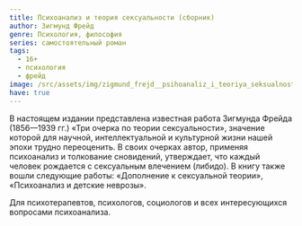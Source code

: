 ```yaml
---
title: Психоанализ и теория сексуальности (сборник)
author: Зигмунд Фрейд
genre: Психология, философия
series: самостоятельный роман
tags:
  - 16+
  - психология
  - фрейд
image: /src/assets/img/zigmund_frejd__psihoanaliz_i_teoriya_seksualnosti_sbornik.jpeg
have: true
---
```

В настоящем издании представлена известная работа Зигмунда Фрейда (1856—1939 гг.) «Три очерка по теории сексуальности», значение которой для научной, интеллектуальной и культурной жизни нашей эпохи трудно переоценить. В своих очерках автор, применяя психоанализ и толкование сновидений, утверждает, что каждый человек рождается с сексуальным влечением (либидо). В книгу также вошли следующие работы: «Дополнение к сексуальной теории», «Психоанализ и детские неврозы».

Для психотерапевтов, психологов, социологов и всех интересующихся вопросами психоанализа.
